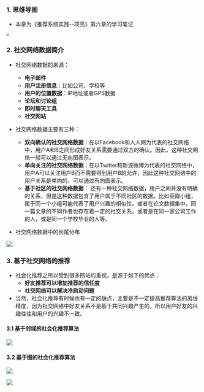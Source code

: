 ### 1. 思维导图

- 本章为《推荐系统实践--项亮》第六章的学习笔记

<img src="https://blog-1258986886.cos.ap-beijing.myqcloud.com/%E6%8E%A8%E8%8D%90%E7%B3%BB%E7%BB%9F%E5%AD%A6%E4%B9%A0/15-1.png" style="zoom:50%;" />

### 2. 社交网络数据简介

- 社交网络数据的来源：
  - **电子邮件**
  - **用户注册信息**：比如公司、学校等
  - **用户的位置数据**：IP地址或者GPS数据
  - **论坛和讨论组**
  - **即时聊天工具**
  - **社交网站**

- 社交网络数据主要有三种：
  - **双向确认的社交网络数据**：在以Facebook和人人网为代表的社交网络中，用户A和B之间形成好友关系需要通过双方的确认。因此，这种社交网络一般可以通过无向图表示。
  - **单向关注的社交网络数据**：在以Twitter和新浪微博为代表的社交网络中，用户A可以关注用户B而不需要得到用户B的允许，因此这种社交网络中的用户关系是单向的，可以通过有向图表示。
  - **基于社区的社交网络数据**： 还有一种社交网络数据，用户之间并没有明确的关系，但是这种数据包含了用户属于不同社区的数据。比如豆瓣小组，属于同一个小组可能代表了用户兴趣的相似性。或者在论文数据集中，同一篇文章的不同作者也存在着一定的社交关系。或者是在同一家公司工作的人，或是同一个学校毕业的人等。

- 社交网络数据中的长尾分布

![](https://blog-1258986886.cos.ap-beijing.myqcloud.com/%E6%8E%A8%E8%8D%90%E7%B3%BB%E7%BB%9F%E5%AD%A6%E4%B9%A0/15-2.jpg)

### 3. 基于社交网络的推荐

- 社会化推荐之所以受到很多网站的重视，是源于如下的优点：
  - **好友推荐可以增加推荐的信任度**
  - **社交网络可以解决冷启动问题**
- 当然，社会化推荐有时候也有一定的缺点，主要是不一定提高推荐算法的离线精度，因为社交网络中好友关系不是基于共同兴趣产生的，所以用户好友的兴趣往往和用户的兴趣不一致。

#### 3.1 基于邻域的社会化推荐算法

![](https://blog-1258986886.cos.ap-beijing.myqcloud.com/%E6%8E%A8%E8%8D%90%E7%B3%BB%E7%BB%9F%E5%AD%A6%E4%B9%A0/15-3.jpg)

#### 3.2 基于图的社会化推荐算法

![](https://blog-1258986886.cos.ap-beijing.myqcloud.com/%E6%8E%A8%E8%8D%90%E7%B3%BB%E7%BB%9F%E5%AD%A6%E4%B9%A0/15-4.jpg)

![](https://blog-1258986886.cos.ap-beijing.myqcloud.com/%E6%8E%A8%E8%8D%90%E7%B3%BB%E7%BB%9F%E5%AD%A6%E4%B9%A0/15-5.jpg)

